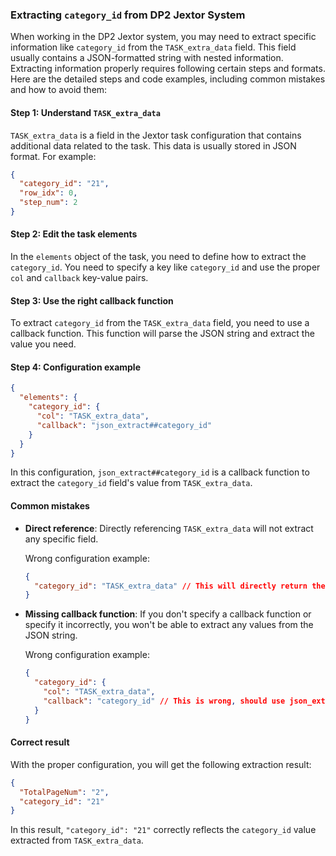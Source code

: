 
### **Extracting `category_id` from DP2 Jextor System**

When working in the DP2 Jextor system, you may need to extract specific information like `category_id` from the `TASK_extra_data` field. This field usually contains a JSON-formatted string with nested information. Extracting information properly requires following certain steps and formats. Here are the detailed steps and code examples, including common mistakes and how to avoid them:

#### Step 1: Understand `TASK_extra_data`

`TASK_extra_data` is a field in the Jextor task configuration that contains additional data related to the task. This data is usually stored in JSON format. For example:

```json
{
  "category_id": "21",
  "row_idx": 0,
  "step_num": 2 
}
```

#### Step 2: Edit the task elements  

In the `elements` object of the task, you need to define how to extract the `category_id`. You need to specify a key like `category_id` and use the proper `col` and `callback` key-value pairs.

#### Step 3: Use the right callback function

To extract `category_id` from the `TASK_extra_data` field, you need to use a callback function. This function will parse the JSON string and extract the value you need.

#### Step 4: Configuration example

```json
{
  "elements": {
    "category_id": {
      "col": "TASK_extra_data",
      "callback": "json_extract##category_id"
    }
  }
}
```

In this configuration, `json_extract##category_id` is a callback function to extract the `category_id` field's value from `TASK_extra_data`.

#### Common mistakes

* **Direct reference**: Directly referencing `TASK_extra_data` will not extract any specific field.  

  Wrong configuration example:

  ```json
  {
    "category_id": "TASK_extra_data" // This will directly return the whole TASK_extra_data content
  }
  ```

* **Missing callback function**: If you don't specify a callback function or specify it incorrectly, you won't be able to extract any values from the JSON string.

  Wrong configuration example:

  ```json
  {
    "category_id": {
      "col": "TASK_extra_data", 
      "callback": "category_id" // This is wrong, should use json_extract##category_id
    }
  }
  ```

#### Correct result

With the proper configuration, you will get the following extraction result:

```json
{
  "TotalPageNum": "2",
  "category_id": "21" 
}
```

In this result, `"category_id": "21"` correctly reflects the `category_id` value extracted from `TASK_extra_data`.  

